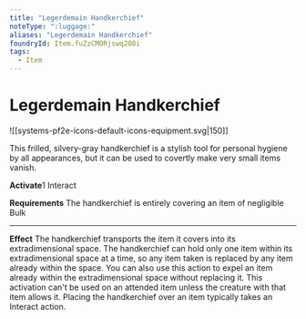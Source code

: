```yaml
---
title: "Legerdemain Handkerchief"
noteType: ":luggage:"
aliases: "Legerdemain Handkerchief"
foundryId: Item.fuZzCMORjswq2O8i
tags:
  - Item
---
```


# Legerdemain Handkerchief
![[systems-pf2e-icons-default-icons-equipment.svg|150]]

This frilled, silvery-gray handkerchief is a stylish tool for personal hygiene by all appearances, but it can be used to covertly make very small items vanish.

**Activate**1 Interact

**Requirements** The handkerchief is entirely covering an item of negligible Bulk

* * *

**Effect** The handkerchief transports the item it covers into its extradimensional space. The handkerchief can hold only one item within its extradimensional space at a time, so any item taken is replaced by any item already within the space. You can also use this action to expel an item already within the extradimensional space without replacing it. This activation can't be used on an attended item unless the creature with that item allows it. Placing the handkerchief over an item typically takes an Interact action.
